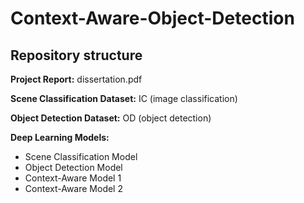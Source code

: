 # Context-Aware-Object-Detection

## Repository structure

**Project Report:** dissertation.pdf

**Scene Classification Dataset:** IC (image classification)

**Object Detection Dataset:** OD (object detection)

**Deep Learning Models:**
- Scene Classification Model
- Object Detection Model
- Context-Aware Model 1
- Context-Aware Model 2
